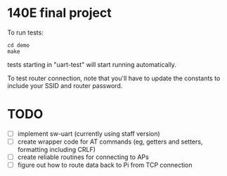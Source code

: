 # 140E final project
To run tests: 
```
cd demo
make
```
tests starting in "uart-test" will start running automatically.

To test router connection, note that you'll have to update the constants to include your SSID and router password.

# TODO
- [ ] implement sw-uart (currently using staff version)
- [ ] create wrapper code for AT commands (eg, getters and setters, formatting including CRLF)
- [ ] create reliable routines for connecting to APs
- [ ] figure out how to route data back to Pi from TCP connection
